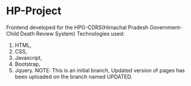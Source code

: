 # HP-Project
Frontend developed for the HPG-CDRS(Himachal Pradesh Government-Child Death Review System)
Technologies used:
1. HTML,
2. CSS,
3. Javascript,
4. Bootstrap,
5. Jquery.
NOTE: This is an initial branch, Updated version of pages has been uploaded on the branch named UPDATED. 
